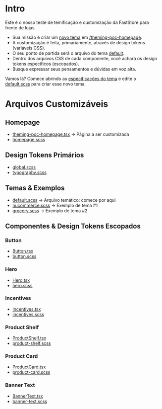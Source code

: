 # Intro

Este é o nosso teste de temificação e customização da FastStore para frente de lojas.

- Sua missão é criar um [novo tema](https://www.figma.com/file/24H9bpiUDXUtnntdg2kSoU/Theming-POC?node-id=0%3A1) em [/theming-poc-homepage](https://8000-vtexsites-basestore-6ikje0f3a5e.ws-us32.gitpod.io/theming-poc-homepage/).
- A customização é feita, primariamente, através de design tokens (variáveis CSS).
- O seu ponto de partida será o arquivo do tema [default](./src/styles/themes/default.scss).
- Dentro dos arquivos CSS de cada componente, você achará os design tokens específicos (escopados).
- Busque expressar seus pensamentos e dúvidas em voz alta.

Vamos lá?
Comece abrindo as [especificações do tema](https://www.figma.com/file/24H9bpiUDXUtnntdg2kSoU/Theming-POC?node-id=0%3A1) e edite o [default.scss](./src/styles/themes/default.scss) para criar esse novo tema.

# Arquivos Customizáveis

## Homepage

- [theming-poc-homepage.tsx](./src/pages/theming-poc-homepage.tsx) -> Página a ser customizada
- [homepage.scss](./src/styles/pages/homepage.scss)

## Design Tokens Primários

- [global.scss](./src/styles/global.scss)
- [typography.scss](./src/styles/typography.scss)

## Temas & Exemplos

- [default.scss](./src/styles/themes/default.scss) -> Arquivo temático: comece por aqui
- [nucommerce.scss](./src/styles/themes/nucommerce.scss) -> Exemplo de tema #1
- [grocery.scss](./src/styles/themes/grocery.scss) -> Exemplo de tema #2

## Componentes & Design Tokens Escopados

### Button

- [Button.tsx](./src/components/ui/Button/Button.tsx)
- [button.scss](./src/components/ui/Button/buttons.scss)

### Hero

- [Hero.tsx](./src/components/sections/Hero/Hero.tsx)
- [hero.scss](./src/components/sections/Hero/hero.scss)

### Incentives

- [Incentives.tsx](./src/components/sections/Incentives/Incentives.tsx)
- [incentives.scss](./src/components/sections/Incentives/incentives.scss)

### Product Shelf

- [ProductShelf.tsx](./src/components/sections/ProductShelf/ProductShelf.tsx)
- [product-shelf.scss](./src/components/sections/ProductShelf/product-shelf.scss)

### Product Card

- [ProductCard.tsx](./src/components/product/ProductCard/ProductCard.tsx)
- [product-card.scss](./src/components/product/ProductCard/product-card.scss)

### Banner Text

- [BannerText.tsx](./src/components/sections/BannerText/BannerText.tsx)
- [banner-text.scss](./src/components/sections/BannerText/banner-text.scss)
